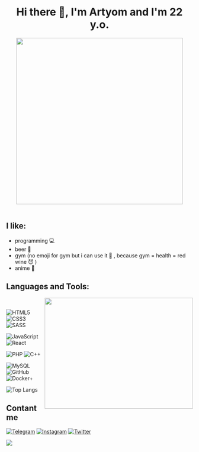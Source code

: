 <body>
<div align="center">
<h1> Hi there 👋, I'm Artyom and I'm 22 y.o. </h1>
</div>
<div align="center">
    <img src="https://c.tenor.com/hV0EnH8wdFEAAAAd/reigen-dab.gif" align="center" width="450">
</div>

<br>

## I like:
- programming 💻
- beer 🍺 
- gym (no emoji for gym but i can use it 🍷 , because gym = health = red wine 😈 )
- anime 👺


<h2 aling="left">Languages and Tools:</h2>

<img src="https://c.tenor.com/XGpqtoboIiUAAAAC/the-rock-dwayne-johnson.gif" align="right" height="300"  width="400">
 <br>

![HTML5](https://img.shields.io/badge/-HTML5-black??style=for-the-badge&logo=HTML5&logoColor=white&)
![CSS3](https://img.shields.io/badge/-CSS3-black??style=for-the-badge&logo=CSS3)
![SASS](https://img.shields.io/badge/-SASS-black??style=for-the-badge&logo=SASS&logoColor=white)

![JavaScript](https://img.shields.io/badge/-JavaScript-black??style=for-the-badge&logo=JavaScript)
![React](https://img.shields.io/badge/-React-black??style=for-the-badge&logo=React)

![PHP](https://img.shields.io/badge/-PHP-black??style=for-the-badge&logo=PHP&logoColor=white)
![C++](https://img.shields.io/badge/-C++-black??style=for-the-badge&logo=C%2b%2b&logoColor=white)

![MySQL](https://img.shields.io/badge/-SQL-black??style=for-the-badge&logo=MySQL&logoColor=white)
![GitHub](https://img.shields.io/badge/-GitHub-black??style=for-the-badge&logo=GitHub&logoColor=white)
![Docker+](https://img.shields.io/badge/-Docker-black??style=for-the-badge&logo=Docker&logoColor=white)

![Top Langs](https://github-readme-stats.vercel.app/api/top-langs/?username=samotaa)
    
## Contant me 
[![Telegram](https://img.shields.io/badge/-Telegram-black??style=for-the-badge&logo=Telegram&)](https://t.me/anjesus)
[![Instagram](https://img.shields.io/badge/-Instagram-black??style=for-the-badge&logo=Instagram&logoColor=white)](https://www.instagram.com/anjesus/)
[![Twitter](https://img.shields.io/badge/-Twitter-black??style=for-the-badge&logo=Twitter&logoColor=white)](https://twitter.com/ANKing1337)

<p>
<img src="https://i.pinimg.com/originals/4b/65/40/4b65409882f61888f91b9aa8e39391b7.gif" align="center">
</p>

</body>
